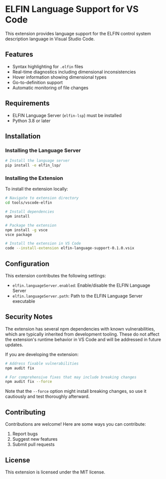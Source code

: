 # ELFIN Language Support for VS Code

This extension provides language support for the ELFIN control system description language in Visual Studio Code.

## Features

- Syntax highlighting for `.elfin` files
- Real-time diagnostics including dimensional inconsistencies
- Hover information showing dimensional types
- Go-to-definition support
- Automatic monitoring of file changes

## Requirements

- ELFIN Language Server (`elfin-lsp`) must be installed
- Python 3.8 or later

## Installation

### Installing the Language Server

```bash
# Install the language server
pip install -e elfin_lsp/
```

### Installing the Extension

To install the extension locally:

```bash
# Navigate to extension directory
cd tools/vscode-elfin

# Install dependencies
npm install

# Package the extension
npm install -g vsce
vsce package

# Install the extension in VS Code
code --install-extension elfin-language-support-0.1.0.vsix
```

## Configuration

This extension contributes the following settings:

- `elfin.languageServer.enabled`: Enable/disable the ELFIN Language Server
- `elfin.languageServer.path`: Path to the ELFIN Language Server executable

## Security Notes

The extension has several npm dependencies with known vulnerabilities, which are typically inherited from development tooling. These do not affect the extension's runtime behavior in VS Code and will be addressed in future updates.

If you are developing the extension:

```bash
# Address fixable vulnerabilities
npm audit fix

# For comprehensive fixes that may include breaking changes
npm audit fix --force
```

Note that the `--force` option might install breaking changes, so use it cautiously and test thoroughly afterward.

## Contributing

Contributions are welcome! Here are some ways you can contribute:

1. Report bugs
2. Suggest new features
3. Submit pull requests

## License

This extension is licensed under the MIT license.
